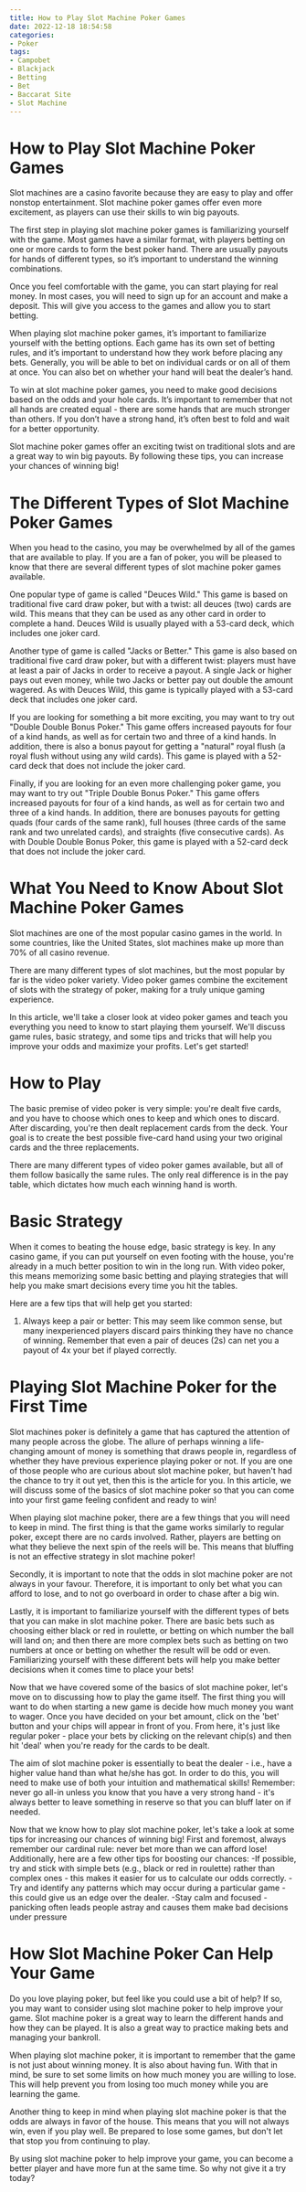```yaml
---
title: How to Play Slot Machine Poker Games
date: 2022-12-18 18:54:58
categories:
- Poker
tags:
- Campobet
- Blackjack
- Betting
- Bet
- Baccarat Site
- Slot Machine
---
```



#  How to Play Slot Machine Poker Games

Slot machines are a casino favorite because they are easy to play and offer nonstop entertainment. Slot machine poker games offer even more excitement, as players can use their skills to win big payouts.

The first step in playing slot machine poker games is familiarizing yourself with the game. Most games have a similar format, with players betting on one or more cards to form the best poker hand. There are usually payouts for hands of different types, so it’s important to understand the winning combinations.

Once you feel comfortable with the game, you can start playing for real money. In most cases, you will need to sign up for an account and make a deposit. This will give you access to the games and allow you to start betting.

When playing slot machine poker games, it’s important to familiarize yourself with the betting options. Each game has its own set of betting rules, and it’s important to understand how they work before placing any bets. Generally, you will be able to bet on individual cards or on all of them at once. You can also bet on whether your hand will beat the dealer’s hand.

To win at slot machine poker games, you need to make good decisions based on the odds and your hole cards. It’s important to remember that not all hands are created equal - there are some hands that are much stronger than others. If you don’t have a strong hand, it’s often best to fold and wait for a better opportunity.

Slot machine poker games offer an exciting twist on traditional slots and are a great way to win big payouts. By following these tips, you can increase your chances of winning big!

#  The Different Types of Slot Machine Poker Games

When you head to the casino, you may be overwhelmed by all of the games that are available to play. If you are a fan of poker, you will be pleased to know that there are several different types of slot machine poker games available.

One popular type of game is called "Deuces Wild." This game is based on traditional five card draw poker, but with a twist: all deuces (two) cards are wild. This means that they can be used as any other card in order to complete a hand. Deuces Wild is usually played with a 53-card deck, which includes one joker card.

Another type of game is called "Jacks or Better." This game is also based on traditional five card draw poker, but with a different twist: players must have at least a pair of Jacks in order to receive a payout. A single Jack or higher pays out even money, while two Jacks or better pay out double the amount wagered. As with Deuces Wild, this game is typically played with a 53-card deck that includes one joker card.

If you are looking for something a bit more exciting, you may want to try out "Double Double Bonus Poker." This game offers increased payouts for four of a kind hands, as well as for certain two and three of a kind hands. In addition, there is also a bonus payout for getting a "natural" royal flush (a royal flush without using any wild cards). This game is played with a 52-card deck that does not include the joker card.

Finally, if you are looking for an even more challenging poker game, you may want to try out "Triple Double Bonus Poker." This game offers increased payouts for four of a kind hands, as well as for certain two and three of a kind hands. In addition, there are bonuses payouts for getting quads (four cards of the same rank), full houses (three cards of the same rank and two unrelated cards), and straights (five consecutive cards). As with Double Double Bonus Poker, this game is played with a 52-card deck that does not include the joker card.

#  What You Need to Know About Slot Machine Poker Games

Slot machines are one of the most popular casino games in the world. In some countries, like the United States, slot machines make up more than 70% of all casino revenue.

There are many different types of slot machines, but the most popular by far is the video poker variety. Video poker games combine the excitement of slots with the strategy of poker, making for a truly unique gaming experience.

In this article, we'll take a closer look at video poker games and teach you everything you need to know to start playing them yourself. We'll discuss game rules, basic strategy, and some tips and tricks that will help you improve your odds and maximize your profits. Let's get started!

# How to Play

The basic premise of video poker is very simple: you're dealt five cards, and you have to choose which ones to keep and which ones to discard. After discarding, you're then dealt replacement cards from the deck. Your goal is to create the best possible five-card hand using your two original cards and the three replacements.

There are many different types of video poker games available, but all of them follow basically the same rules. The only real difference is in the pay table, which dictates how much each winning hand is worth.

# Basic Strategy

When it comes to beating the house edge, basic strategy is key. In any casino game, if you can put yourself on even footing with the house, you're already in a much better position to win in the long run. With video poker, this means memorizing some basic betting and playing strategies that will help you make smart decisions every time you hit the tables.

Here are a few tips that will help get you started:

1) Always keep a pair or better: This may seem like common sense, but many inexperienced players discard pairs thinking they have no chance of winning. Remember that even a pair of deuces (2s) can net you a payout of 4x your bet if played correctly.









#  Playing Slot Machine Poker for the First Time 
Slot machines poker is definitely a game that has captured the attention of many people across the globe. The allure of perhaps winning a life-changing amount of money is something that draws people in, regardless of whether they have previous experience playing poker or not. If you are one of those people who are curious about slot machine poker, but haven't had the chance to try it out yet, then this is the article for you. In this article, we will discuss some of the basics of slot machine poker so that you can come into your first game feeling confident and ready to win!

When playing slot machine poker, there are a few things that you will need to keep in mind. The first thing is that the game works similarly to regular poker, except there are no cards involved. Rather, players are betting on what they believe the next spin of the reels will be. This means that bluffing is not an effective strategy in slot machine poker!

Secondly, it is important to note that the odds in slot machine poker are not always in your favour. Therefore, it is important to only bet what you can afford to lose, and to not go overboard in order to chase after a big win.

Lastly, it is important to familiarize yourself with the different types of bets that you can make in slot machine poker. There are basic bets such as choosing either black or red in roulette, or betting on which number the ball will land on; and then there are more complex bets such as betting on two numbers at once or betting on whether the result will be odd or even. Familiarizing yourself with these different bets will help you make better decisions when it comes time to place your bets!

Now that we have covered some of the basics of slot machine poker, let's move on to discussing how to play the game itself. The first thing you will want to do when starting a new game is decide how much money you want to wager. Once you have decided on your bet amount, click on the 'bet' button and your chips will appear in front of you. From here, it's just like regular poker - place your bets by clicking on the relevant chip(s) and then hit 'deal' when you're ready for the cards to be dealt.

The aim of slot machine poker is essentially to beat the dealer - i.e., have a higher value hand than what he/she has got. In order to do this, you will need to make use of both your intuition and mathematical skills! Remember: never go all-in unless you know that you have a very strong hand - it's always better to leave something in reserve so that you can bluff later on if needed.

Now that we know how to play slot machine poker, let's take a look at some tips for increasing our chances of winning big! First and foremost, always remember our cardinal rule: never bet more than we can afford lose! Additionally, here are a few other tips for boosting our chances: 
-If possible, try and stick with simple bets (e.g., black or red in roulette) rather than complex ones - this makes it easier for us to calculate our odds correctly. 
-Try and identify any patterns which may occur during a particular game - this could give us an edge over the dealer. 
-Stay calm and focused - panicking often leads people astray and causes them make bad decisions under pressure

#  How Slot Machine Poker Can Help Your Game

Do you love playing poker, but feel like you could use a bit of help? If so, you may want to consider using slot machine poker to help improve your game. Slot machine poker is a great way to learn the different hands and how they can be played. It is also a great way to practice making bets and managing your bankroll.

When playing slot machine poker, it is important to remember that the game is not just about winning money. It is also about having fun. With that in mind, be sure to set some limits on how much money you are willing to lose. This will help prevent you from losing too much money while you are learning the game.

Another thing to keep in mind when playing slot machine poker is that the odds are always in favor of the house. This means that you will not always win, even if you play well. Be prepared to lose some games, but don't let that stop you from continuing to play.

By using slot machine poker to help improve your game, you can become a better player and have more fun at the same time. So why not give it a try today?